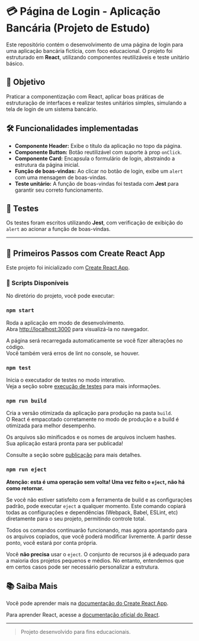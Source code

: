 # 💳 Página de Login - Aplicação Bancária (Projeto de Estudo)

Este repositório contém o desenvolvimento de uma página de login para uma aplicação bancária fictícia, com foco educacional. O projeto foi estruturado em **React**, utilizando componentes reutilizáveis e teste unitário básico.

## 🎯 Objetivo

Praticar a componentização com React, aplicar boas práticas de estruturação de interfaces e realizar testes unitários simples, simulando a tela de login de um sistema bancário.

## 🛠️ Funcionalidades implementadas

- **Componente Header:** Exibe o título da aplicação no topo da página.
- **Componente Button:** Botão reutilizável com suporte à prop `onClick`.
- **Componente Card:** Encapsula o formulário de login, abstraindo a estrutura da página inicial.
- **Função de boas-vindas:** Ao clicar no botão de login, exibe um `alert` com uma mensagem de boas-vindas.
- **Teste unitário:** A função de boas-vindas foi testada com **Jest** para garantir seu correto funcionamento.


## 🧪 Testes

Os testes foram escritos utilizando **Jest**, com verificação de exibição do `alert` ao acionar a função de boas-vindas.

---

## 🚀 Primeiros Passos com Create React App

Este projeto foi inicializado com [Create React App](https://github.com/facebook/create-react-app).

### 📜 Scripts Disponíveis

No diretório do projeto, você pode executar:

### `npm start`

Roda a aplicação em modo de desenvolvimento.\
Abra [http://localhost:3000](http://localhost:3000) para visualizá-la no navegador.

A página será recarregada automaticamente se você fizer alterações no código.\
Você também verá erros de lint no console, se houver.

### `npm test`

Inicia o executador de testes no modo interativo.\
Veja a seção sobre [execução de testes](https://facebook.github.io/create-react-app/docs/running-tests) para mais informações.

### `npm run build`

Cria a versão otimizada da aplicação para produção na pasta `build`.\
O React é empacotado corretamente no modo de produção e a build é otimizada para melhor desempenho.

Os arquivos são minificados e os nomes de arquivos incluem hashes.\
Sua aplicação estará pronta para ser publicada!

Consulte a seção sobre [publicação](https://facebook.github.io/create-react-app/docs/deployment) para mais detalhes.

### `npm run eject`

**Atenção: esta é uma operação sem volta! Uma vez feito o `eject`, não há como retornar.**

Se você não estiver satisfeito com a ferramenta de build e as configurações padrão, pode executar `eject` a qualquer momento. Este comando copiará todas as configurações e dependências (Webpack, Babel, ESLint, etc) diretamente para o seu projeto, permitindo controle total.

Todos os comandos continuarão funcionando, mas agora apontando para os arquivos copiados, que você poderá modificar livremente. A partir desse ponto, você estará por conta própria.

Você **não precisa** usar o `eject`. O conjunto de recursos já é adequado para a maioria dos projetos pequenos e médios. No entanto, entendemos que em certos casos pode ser necessário personalizar a estrutura.

## 📚 Saiba Mais

Você pode aprender mais na [documentação do Create React App](https://facebook.github.io/create-react-app/docs/getting-started).

Para aprender React, acesse a [documentação oficial do React](https://reactjs.org/).

---

> Projeto desenvolvido para fins educacionais.
